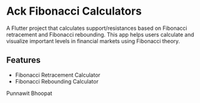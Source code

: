 # Ack Fibonacci Calculators

A Flutter project that calculates support/resistances based on Fibonacci retracement and Fibonacci rebounding. This app helps users calculate and visualize important levels in financial markets using Fibonacci theory.

## Features

- Fibonacci Retracement Calculator
- Fibonacci Rebounding Calculator

Punnawit Bhoopat
